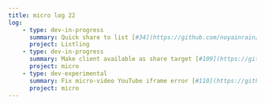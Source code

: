```yaml
---
title: micro log 22
log:
    - type: dev-in-progress
      summary: Quick share to list [#34](https://github.com/noyainrain/listling/issues/34)
      project: Listling
    - type: dev-in-progress
      summary: Make client available as share target [#109](https://github.com/noyainrain/micro/issues/109)
      project: micro
    - type: dev-experimental
      summary: Fix micro-video YouTube iframe error [#110](https://github.com/noyainrain/micro/issues/110)
      project: micro
---
```

